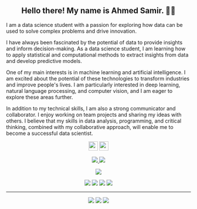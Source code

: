 <h2 align="center">Hello there! My name is Ahmed Samir. 👋🤓</h2>
<p> 
I am a data science student with a passion for exploring how data can be used to solve complex problems and drive innovation.

I have always been fascinated by the potential of data to provide insights and inform decision-making. As a data science student, I am learning how to apply statistical and computational methods to extract insights from data and develop predictive models.

One of my main interests is in machine learning and artificial intelligence. I am excited about the potential of these technologies to transform industries and improve people's lives. I am particularly interested in deep learning, natural language processing, and computer vision, and I am eager to explore these areas further.

In addition to my technical skills, I am also a strong communicator and collaborator. I enjoy working on team projects and sharing my ideas with others. I believe that my skills in data analysis, programming, and critical thinking, combined with my collaborative approach, will enable me to become a successful data scientist.


</p>


<p align="center"><a href="https://www.kaggle.com/ahmedsamirafattah"><img src="https://img.shields.io/badge/Kaggle-%230077B5.svg?&style=for-the-badge&logo=kaggle&logoColor=white" height=25></a> <a href="https://www.linkedin.com/in/ahmed-samir-9a5769233/"><img src="https://img.shields.io/badge/linkedin-%230077B5.svg?&style=for-the-badge&logo=linkedin&logoColor=white" height=25></a> <a href="https://t.me/DataBlog2023"></a> 
</p>

<p align=center>
  <a href="https://github.com/ahmedsamir42003">
    <img src="https://badges.pufler.dev/visits/ahmedsamir42003/ahmedsamir42003?style=flat-square&color=black&logo=github">
  </a>
  <a href="https://github.com/ahmedsamir42003?tab=repositories">
    <img src="https://badges.pufler.dev/repos/ahmedsamir42003?style=flat-square&color=black&logo=github">
  </a>
</p>
<p align="center">
<a href="https://github.com/ahmedsamir42003"><img src="https://img.shields.io/github/followers/ahmedsamir42003?style=social"></a>
</p>
<p align="center">
 <img src="https://img.shields.io/badge/Machine Learning-green"> <img src="https://img.shields.io/badge/mysql-red"> <img src="https://img.shields.io/badge/Natural Language Processing-yellow"> <img src="https://img.shields.io/badge/statistics-gray">
</p>
<hr>
<p align="center">
 <img src="https://img.shields.io/badge/python%20-%2314354C.svg?&style=for-the-badge&logo=python&logoColor=white"/>  <img src="https://img.shields.io/badge/git%20-%23F05033.svg?&style=for-the-badge&logo=git&logoColor=white"/> <img src="https://img.shields.io/badge/github%20-%23121011.svg?&style=for-the-badge&logo=github&logoColor=white"/>
</p>








